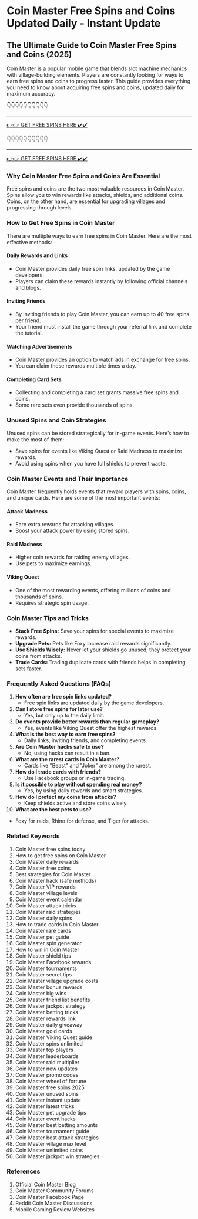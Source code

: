 # Coin Master Free Spins and Coins Updated Daily - Instant Update

## The Ultimate Guide to Coin Master Free Spins and Coins (2025)

Coin Master is a popular mobile game that blends slot machine mechanics with village-building elements. Players are constantly looking for ways to earn free spins and coins to progress faster. This guide provides everything you need to know about acquiring free spins and coins, updated daily for maximum accuracy.

👇👇👇👇👇👇👇👇👇👇

---

[👉👉 GET FREE SPINS HERE ✔️✔️ ](https://therewardgate.com/free-coin-master-spin/)

👇👇👇👇👇👇👇👇👇👇

---

[👉👉 GET FREE SPINS HERE ✔️✔️ ](https://therewardgate.com/free-coin-master-spin/)


### Why Coin Master Free Spins and Coins Are Essential

Free spins and coins are the two most valuable resources in Coin Master. Spins allow you to win rewards like attacks, shields, and additional coins. Coins, on the other hand, are essential for upgrading villages and progressing through levels.

### How to Get Free Spins in Coin Master

There are multiple ways to earn free spins in Coin Master. Here are the most effective methods:

#### Daily Rewards and Links

- Coin Master provides daily free spin links, updated by the game developers.
- Players can claim these rewards instantly by following official channels and blogs.

#### Inviting Friends

- By inviting friends to play Coin Master, you can earn up to 40 free spins per friend.
- Your friend must install the game through your referral link and complete the tutorial.

#### Watching Advertisements

- Coin Master provides an option to watch ads in exchange for free spins.
- You can claim these rewards multiple times a day.

#### Completing Card Sets

- Collecting and completing a card set grants massive free spins and coins.
- Some rare sets even provide thousands of spins.

### Unused Spins and Coin Strategies

Unused spins can be stored strategically for in-game events. Here’s how to make the most of them:

- Save spins for events like Viking Quest or Raid Madness to maximize rewards.
- Avoid using spins when you have full shields to prevent waste.

### Coin Master Events and Their Importance

Coin Master frequently holds events that reward players with spins, coins, and unique cards. Here are some of the most important events:

#### Attack Madness

- Earn extra rewards for attacking villages.
- Boost your attack power by using stored spins.

#### Raid Madness

- Higher coin rewards for raiding enemy villages.
- Use pets to maximize earnings.

#### Viking Quest

- One of the most rewarding events, offering millions of coins and thousands of spins.
- Requires strategic spin usage.

### Coin Master Tips and Tricks

- **Stack Free Spins:** Save your spins for special events to maximize rewards.
- **Upgrade Pets:** Pets like Foxy increase raid rewards significantly.
- **Use Shields Wisely:** Never let your shields go unused; they protect your coins from attacks.
- **Trade Cards:** Trading duplicate cards with friends helps in completing sets faster.

### Frequently Asked Questions (FAQs)

1. **How often are free spin links updated?**
   - Free spin links are updated daily by the game developers.
2. **Can I store free spins for later use?**
   - Yes, but only up to the daily limit.
3. **Do events provide better rewards than regular gameplay?**
   - Yes, events like Viking Quest offer the highest rewards.
4. **What is the best way to earn free spins?**
   - Daily links, inviting friends, and completing events.
5. **Are Coin Master hacks safe to use?**
   - No, using hacks can result in a ban.
6. **What are the rarest cards in Coin Master?**
   - Cards like "Beast" and "Joker" are among the rarest.
7. **How do I trade cards with friends?**
   - Use Facebook groups or in-game trading.
8. **Is it possible to play without spending real money?**
   - Yes, by using daily rewards and smart strategies.
9. **How do I protect my coins from attacks?**
   - Keep shields active and store coins wisely.
10. **What are the best pets to use?**
   - Foxy for raids, Rhino for defense, and Tiger for attacks.

### Related Keywords

1. Coin Master free spins today  
2. How to get free spins on Coin Master  
3. Coin Master daily rewards  
4. Coin Master free coins  
5. Best strategies for Coin Master  
6. Coin Master hack (safe methods)  
7. Coin Master VIP rewards  
8. Coin Master village levels  
9. Coin Master event calendar  
10. Coin Master attack tricks  
11. Coin Master raid strategies  
12. Coin Master daily spins  
13. How to trade cards in Coin Master  
14. Coin Master rare cards  
15. Coin Master pet guide  
16. Coin Master spin generator  
17. How to win in Coin Master  
18. Coin Master shield tips  
19. Coin Master Facebook rewards  
20. Coin Master tournaments  
21. Coin Master secret tips  
22. Coin Master village upgrade costs  
23. Coin Master bonus rewards  
24. Coin Master big wins  
25. Coin Master friend list benefits  
26. Coin Master jackpot strategy  
27. Coin Master betting tricks  
28. Coin Master rewards link  
29. Coin Master daily giveaway  
30. Coin Master gold cards  
31. Coin Master Viking Quest guide  
32. Coin Master spins unlimited  
33. Coin Master top players  
34. Coin Master leaderboards  
35. Coin Master raid multiplier  
36. Coin Master new updates  
37. Coin Master promo codes  
38. Coin Master wheel of fortune  
39. Coin Master free spins 2025  
40. Coin Master unused spins  
41. Coin Master instant update  
42. Coin Master latest tricks  
43. Coin Master pet upgrade tips  
44. Coin Master event hacks  
45. Coin Master best betting amounts  
46. Coin Master tournament guide  
47. Coin Master best attack strategies  
48. Coin Master village max level  
49. Coin Master unlimited coins  
50. Coin Master jackpot win strategies  

### References

1. Official Coin Master Blog  
2. Coin Master Community Forums  
3. Coin Master Facebook Page  
4. Reddit Coin Master Discussions  
5. Mobile Gaming Review Websites  

